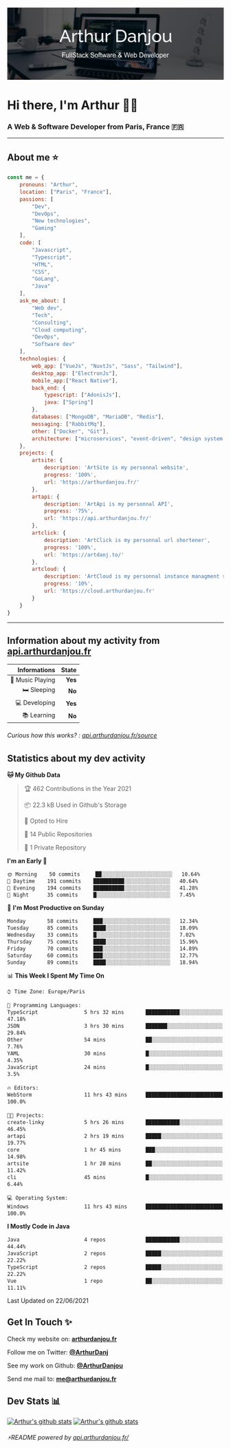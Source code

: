 ![Banner](./assets/Banner.png)

# Hi there, I'm Arthur 🙋‍♂️
### A Web & Software Developer from Paris, France 🇫🇷

---
## About me ⭐

```javascript
const me = {
    pronouns: "Arthur", 
    location: ["Paris", "France"],
    passions: [
        "Dev", 
        "DevOps", 
        "New technologies",
        "Gaming"
    ],
    code: [
        "Javascript", 
        "Typescript", 
        "HTML", 
        "CSS", 
        "GoLang", 
        "Java"
    ],
    ask_me_about: [
        "Web dev", 
        "Tech", 
        "Consulting", 
        "Cloud computing", 
        "DevOps",
        "Software dev"
    ],
    technologies: {
        web_app: ["VueJs", "NuxtJs", "Sass", "Tailwind"],
        desktop_app: ["ElectronJs"],
        mobile_app:["React Native"],
        back_end: {
            typescript: ["AdonisJs"],
            java: ["Spring"]
        },
        databases: ["MongoDB", "MariaDB", "Redis"],
        messaging: ["RabbitMq"],
        other: ["Docker", "Git"],
        architecture: ["microservices", "event-driven", "design system pattern"],
    },
    projects: {
        artsite: {
            description: 'ArtSite is my personnal website',
            progress: '100%',
            url: 'https://arthurdanjou.fr/'
        },
        artapi: {
            description: 'ArtApi is my personnal API',
            progress: '75%',
            url: 'https://api.arthurdanjou.fr/'
        },
        artclick: {
            description: 'ArtClick is my personnal url shortener',
            progress: '100%',
            url: 'https://artdanj.to/'
        },
        artcloud: {
            description: 'ArtCloud is my personnal instance managment system',
            progress: '10%',
            url: 'https://cloud.arthurdanjou.fr'
        }
    }
}
```
---

## Information about my activity from [api.arthurdanjou.fr](https://api.arthurdanjou.fr)

| Informations                 |   State |
| ---------------------------: | ------: |
| :musical_note: Music Playing |  **Yes** |
|               :bed: Sleeping |  **No** |
|        :computer: Developing |  **Yes** |
|             :books: Learning |  **No** |

###### Curious how this works? : [api.arthurdanjou.fr/source](https://api.arthurdanjou.fr/source)

## Statistics about my dev activity

<!--START_SECTION:waka-->
**🐱 My Github Data** 

> 🏆 462 Contributions in the Year 2021
 > 
> 📦 22.3 kB Used in Github's Storage 
 > 
> 💼 Opted to Hire
 > 
> 📜 14 Public Repositories 
 > 
> 🔑 1 Private Repository 
 > 
**I'm an Early 🐤** 

```text
🌞 Morning    50 commits     ██░░░░░░░░░░░░░░░░░░░░░░░   10.64% 
🌆 Daytime    191 commits    ██████████░░░░░░░░░░░░░░░   40.64% 
🌃 Evening    194 commits    ██████████░░░░░░░░░░░░░░░   41.28% 
🌙 Night      35 commits     █░░░░░░░░░░░░░░░░░░░░░░░░   7.45%

```
📅 **I'm Most Productive on Sunday** 

```text
Monday       58 commits     ███░░░░░░░░░░░░░░░░░░░░░░   12.34% 
Tuesday      85 commits     ████░░░░░░░░░░░░░░░░░░░░░   18.09% 
Wednesday    33 commits     █░░░░░░░░░░░░░░░░░░░░░░░░   7.02% 
Thursday     75 commits     ████░░░░░░░░░░░░░░░░░░░░░   15.96% 
Friday       70 commits     ███░░░░░░░░░░░░░░░░░░░░░░   14.89% 
Saturday     60 commits     ███░░░░░░░░░░░░░░░░░░░░░░   12.77% 
Sunday       89 commits     ████░░░░░░░░░░░░░░░░░░░░░   18.94%

```


📊 **This Week I Spent My Time On** 

```text
⌚︎ Time Zone: Europe/Paris

💬 Programming Languages: 
TypeScript               5 hrs 32 mins       ███████████░░░░░░░░░░░░░░   47.18% 
JSON                     3 hrs 30 mins       ███████░░░░░░░░░░░░░░░░░░   29.84% 
Other                    54 mins             ██░░░░░░░░░░░░░░░░░░░░░░░   7.76% 
YAML                     30 mins             █░░░░░░░░░░░░░░░░░░░░░░░░   4.35% 
JavaScript               24 mins             █░░░░░░░░░░░░░░░░░░░░░░░░   3.5%

🔥 Editors: 
WebStorm                 11 hrs 43 mins      █████████████████████████   100.0%

🐱‍💻 Projects: 
create-linky             5 hrs 26 mins       ███████████░░░░░░░░░░░░░░   46.45% 
artapi                   2 hrs 19 mins       █████░░░░░░░░░░░░░░░░░░░░   19.77% 
core                     1 hr 45 mins        ███░░░░░░░░░░░░░░░░░░░░░░   14.98% 
artsite                  1 hr 20 mins        ██░░░░░░░░░░░░░░░░░░░░░░░   11.42% 
cli                      45 mins             █░░░░░░░░░░░░░░░░░░░░░░░░   6.44%

💻 Operating System: 
Windows                  11 hrs 43 mins      █████████████████████████   100.0%

```

**I Mostly Code in Java** 

```text
Java                     4 repos             ███████████░░░░░░░░░░░░░░   44.44% 
JavaScript               2 repos             █████░░░░░░░░░░░░░░░░░░░░   22.22% 
TypeScript               2 repos             █████░░░░░░░░░░░░░░░░░░░░   22.22% 
Vue                      1 repo              ██░░░░░░░░░░░░░░░░░░░░░░░   11.11%

```



 Last Updated on 22/06/2021
<!--END_SECTION:waka-->

## Get In Touch ✨
Check my website on: [**arthurdanjou.fr**](https://arthurdanjou.fr)

Follow me on Twitter: [**@ArthurDanj**](https://twitter.com/ArthurDanj)

See my work on Github: [**@ArthurDanjou**](https://github.com/ArthurDanjou)

Send me mail to: [**me@arthurdanjou.fr**](mailto:me@arthurdanjou.fr)

## Dev Stats 📊

[![Arthur's github stats](https://github-readme-stats.vercel.app/api?count_private=true&show_icons=true&theme=dracula&username=arthurdanjou)](https://github.com/anuraghazra/github-readme-stats)
[![Arthur's github stats](https://github-readme-stats.vercel.app/api/top-langs/?count_private=true&show_icons=true&theme=dracula&username=arthurdanjou&layout=compact)](https://github.com/anuraghazra/github-readme-stats)

###### ⚡README powered by [api.arthurdanjou.fr/](https://api.arthurdanjou.fr)
